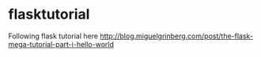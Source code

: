 flasktutorial
=============

Following flask tutorial here http://blog.miguelgrinberg.com/post/the-flask-mega-tutorial-part-i-hello-world